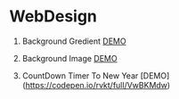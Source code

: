 # WebDesign

1. Background Gredient [DEMO](https://codepen.io/rvkt/full/poVryNv)

2. Background Image [DEMO](https://codepen.io/rvkt/full/LYrQdga)

3. CountDown Timer To New Year [DEMO] (https://codepen.io/rvkt/full/VwBKMdw)
